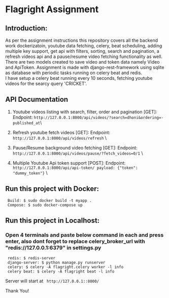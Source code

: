 # Flagright Assignment

## Introduction:
As per the assignment instructions this repository covers all the backend work dockerizatoin, youtube data fetching, celery, beat scheduling, adding multiple key support, get api with filters, sorting, search and pagination, a refresh videos api and a pause/resume video fetching functionality as well. 
There are two models created to save video and token data namely Video and ApiToken. 
Assignment is made with django-rest-framework using sqlite as database with periodic tasks running on celery beat and redis. \
I have setup a celery beat running every 10 seconds, fetching youtube videos for the searcy query 'CRICKET'.

## API Documentation
1) Youtube videos listing with search, filter, order and pagination [GET]:
Endpoint: ```http://127.0.0.1:8000/api/videos/?search=dhoni&ordering=-published_at```\

2) Refresh youtube fetch videos [GET]:
Endpoint: ```http://127.0.0.1:8000/api/videos/refresh``` \

3) Pause/Resume background video fetching [GET]:
Endpoint: ```http://127.0.0.1:8000/api/videos/pause/?fetch_videos=0/1``` \

4) Multiple Youtube Api token support [POST]:
Endpoint: ```http://127.0.0.1:8000/api/api-token/ payload: {"token": "dummy_token"}``` \

## Run this project with Docker:
```
 Build: $ sudo docker build -t myapp .
 Compose: $ sudo docker-compose up
``` 
## Run this project in Localhost:
### Open 4 terminals and paste below command in each and press enter, also dont forget to replace celery_broker_url with "redis://127.0.0.1:6379" in settings.py
```
 redis: $ redis-server
 django-server: $ python manage.py runserver
 celery: $ celery -A flagright.celery worker -l info
 celery beat: $ celery -A flagright beat -l info
``` 

Server will start at ``` http://127.0.0.1::8000/``` 

Thank You!
 


